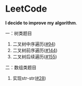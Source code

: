 # LeetCode
**I decide to improve my algorithm**.

一：树类题目

1. 二叉树中序遍历([#94](https://github.com/JieTrancender/leetcode/pull/1#issue-563787056))
2. 二叉树前序遍历([#144](https://github.com/JieTrancender/leetcode/pull/3#issue-563805265))
3. 二叉树后续遍历([#155](https://github.com/JieTrancender/leetcode/pull/4#issue-563813820))

二：数组类题目

1. 实现str-str([#28](https://github.com/JieTrancender/leetcode/pull/2#issue-563790800))

